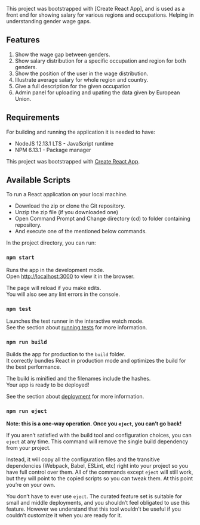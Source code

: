 This project was bootstrapped with [Create React App], and is used as a front end for showing salary for various regions and occupations. Helping in understanding gender wage gaps.

## Features
1. Show the wage gap between genders.
2. Show salary distribution for a specific occupation and region for both genders.
3. Show the position of the user in the wage distribution.
4. Illustrate average salary for whole region and country.
5. Give a full description for the given occupation
6. Admin panel for uploading and upating the data given by European Union.

## Requirements
For building and running the application it is needed to have:
* NodeJS 12.13.1 LTS -  JavaScript runtime
* NPM 6.13.1 - Package manager

This project was bootstrapped with [Create React App](https://github.com/facebook/create-react-app).

## Available Scripts

To run a React application on your local machine.

* Download the zip or clone the Git repository.
* Unzip the zip file (if you downloaded one)
* Open Command Prompt and Change directory (cd) to folder containing repository.
* And execute one of the mentioned below commands.

In the project directory, you can run:

### `npm start`

Runs the app in the development mode.<br>
Open [http://localhost:3000](http://localhost:3000) to view it in the browser.

The page will reload if you make edits.<br>
You will also see any lint errors in the console.

### `npm test`

Launches the test runner in the interactive watch mode.<br>
See the section about [running tests](https://facebook.github.io/create-react-app/docs/running-tests) for more information.

### `npm run build`

Builds the app for production to the `build` folder.<br>
It correctly bundles React in production mode and optimizes the build for the best performance.

The build is minified and the filenames include the hashes.<br>
Your app is ready to be deployed!

See the section about [deployment](https://facebook.github.io/create-react-app/docs/deployment) for more information.

### `npm run eject`

**Note: this is a one-way operation. Once you `eject`, you can’t go back!**

If you aren’t satisfied with the build tool and configuration choices, you can `eject` at any time. This command will remove the single build dependency from your project.

Instead, it will copy all the configuration files and the transitive dependencies (Webpack, Babel, ESLint, etc) right into your project so you have full control over them. All of the commands except `eject` will still work, but they will point to the copied scripts so you can tweak them. At this point you’re on your own.

You don’t have to ever use `eject`. The curated feature set is suitable for small and middle deployments, and you shouldn’t feel obligated to use this feature. However we understand that this tool wouldn’t be useful if you couldn’t customize it when you are ready for it.

